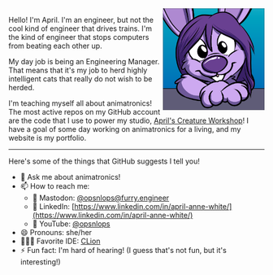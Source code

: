 
<img style="display: block; margin: auto; float: right;" width=200 src="https://raw.githubusercontent.com/opsnlops/opsnlops/main/media/april.png"/>

Hello! I'm April. I'm an engineer, but not the cool kind of engineer that drives trains. I'm the kind of engineer that stops computers from beating each other up.

My day job is being an Engineering Manager. That means that it's my job to herd highly intelligent cats that really do not wish to be herded.

I'm teaching myself all about animatronics! The most active repos on my GitHub account are the code that I use to power my studio, [April's Creature Workshop](https://creature.engineering)! I have a goal of some day working on animatronics for a living, and my website is my portfolio.

---

Here's some of the things that GitHub suggests I tell you!

- 💬 Ask me about animatronics!
- 📫 How to reach me:
  - 🐘 Mastodon: [@opsnlops@furry.engineer](https://furry.engineer/@opsnlops/)
  - 🔗 LinkedIn: [https://www.linkedin.com/in/april-anne-white/](https://www.linkedin.com/in/april-anne-white/)
  - 🎥 YouTube: [@opsnlops](https://www.youtube.com/@opsnlops)
- 😄 Pronouns: she/her
- 👩🏻‍💻 Favorite IDE: [CLion](https://www.jetbrains.com/clion/) 
- ⚡ Fun fact: I'm hard of hearing! (I guess that's not fun, but it's interesting!)
